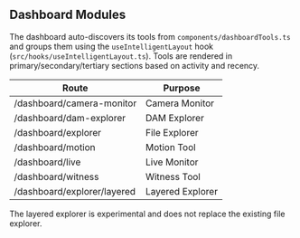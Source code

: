 ## Dashboard Modules

The dashboard auto-discovers its tools from `components/dashboardTools.ts` and
groups them using the `useIntelligentLayout` hook (`src/hooks/useIntelligentLayout.ts`).
Tools are rendered in primary/secondary/tertiary sections based on activity and recency.

| Route                           | Purpose            |
|---------------------------------|--------------------|
| /dashboard/camera-monitor       | Camera Monitor     |
| /dashboard/dam-explorer         | DAM Explorer       |
| /dashboard/explorer             | File Explorer      |
| /dashboard/motion               | Motion Tool        |
| /dashboard/live                 | Live Monitor       |
| /dashboard/witness              | Witness Tool       |
| /dashboard/explorer/layered     | Layered Explorer   |

The layered explorer is experimental and does not replace the existing file explorer.
